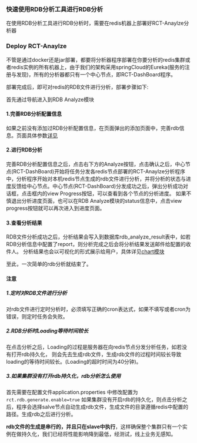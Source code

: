 ### 快速使用RDB分析工具进行RDB分析

在使用RDB分析工具进行RDB分析时，需要在redis机器上部署好RCT-Anaylze分析器
### Deploy RCT-Anaylze
不管是通过docker还是jar部署，都要将分析器程序部署在你要分析的redis集群或者redis实例的所有机器上，由于我们的架构采用springCloud的Eureka(服务的注册与发现)，所有的分析器都只有一个中心节点，即RCT-DashBoard程序。

部署完成后，即可对redis的RDB文件进行分析，部署步骤如下:

首先通过导航进入到RDB Analyze模块
#### 1.完善RDB分析配置信息
   如果之前没有添加过RDB分析配置信息，在页面弹出的添加页面中，完善rdb信息。页面具体参数[详见](./如何使用RDB分析工具.md)
#### 2.进行RDB分析
 完善RDB分析配置信息之后，点击右下方的Analyze按钮，点击确认之后，中心节点(RCT-DashBoard)开始将任务分发各redis节点部署的RCT-Anaylze分析程序中，分析程序开始对本机redis节点生成的rdb文件进行分析，并将分析的状态与进度反馈给中心节点。中心节点(RCT-DashBoard)分发成功之后，弹出分析成功对话框，点击框内的view Progress按钮，可以查看到各个节点的分析进度。 
 如果不慎退出分析进度页面，也可以在RDB Analyze模块的status信息中，点击view progress按钮就可以再次进入到进度页面。 
#### 3.查看分析结果
 RDB文件分析成功之后，分析结果会写入到数据库rdb_analyze_result表中，如若RDB分析信息中配置了report，则分析完成之后会将分析结果发送邮件给配置的收件人。
 分析结果也会以可视化的形式展示给用户，具体详见[chart模块](./Chart模块介绍.md)

至此，一次简单的rdb分析就结束了。
   
#### 注意

##### 1.定时对RDB文件进行分析
对rdb文件进行定时分析时，必须填写正确的cron表达式，如果不填写或者cron为错误，则定时任务会失败。
##### 2.RDB分析时Loading等待时间较长
在点击分析之后，Loading的过程是服务器在向redis节点分发分析任务，如若没有打开rdb持久化，
 则会先去生成rdb文件，生成rdb文件的过程时间较长导致loading的等待时间较长。(Loading的超时时间为40分钟)。
##### 3.如果集群没有打开rdb持久化，rdb分析怎么使用
首先需要在配置文件application.properties 中修改配置为```rct.rdb.generate.enable=true```
如果集群没有开启rdb的持久化，则点击分析之后，程序会选择salve节点自动生成rdb文件，生成文件的目录遵循redis中配置的路径。生成rdb之后进行分析。

**rdb文件的生成是串行的，并且只在slave中执行**，这样确保整个集群只有一个实例在做持久化，我们已经将性能影响降到最低，经测试，线上业务无感知。
